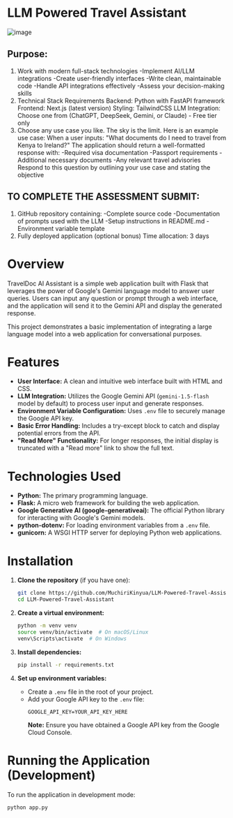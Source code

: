 # LLM Powered Travel Assistant

![image](https://github.com/user-attachments/assets/f7c82d48-47f5-497a-aa56-483022755e6a)

## Purpose: </br>
1. Work with modern full-stack technologies -Implement AI/LLM integrations -Create user-friendly interfaces -Write clean, maintainable code -Handle API integrations effectively -Assess your decision-making skills  </br>
2. Technical Stack Requirements Backend: Python with FastAPI framework Frontend: Next.js (latest version) Styling: TailwindCSS LLM Integration: Choose one from (ChatGPT, DeepSeek, Gemini, or Claude) - Free tier only </br>
3. Choose any use case you like. The sky is the limit. Here is an example use case: When a user inputs: "What documents do I need to travel from Kenya to Ireland?" The application should return a well-formatted response with: -Required visa documentation -Passport requirements -Additional necessary documents -Any relevant travel advisories Respond to this question by outlining your use case and stating the objective

## TO COMPLETE THE ASSESSMENT SUBMIT: </br>
1. GitHub repository containing: -Complete source code -Documentation of prompts used with the LLM -Setup instructions in README.md - Environment variable template </br>
2. Fully deployed application (optional bonus) Time allocation: 3 days

# Overview

TravelDoc AI Assistant is a simple web application built with Flask that leverages the power of Google's Gemini language model to answer user queries. Users can input any question or prompt through a web interface, and the application will send it to the Gemini API and display the generated response.

This project demonstrates a basic implementation of integrating a large language model into a web application for conversational purposes.

# Features

* **User Interface:** A clean and intuitive web interface built with HTML and CSS.
* **LLM Integration:** Utilizes the Google Gemini API (`gemini-1.5-flash` model by default) to process user input and generate responses.
* **Environment Variable Configuration:** Uses `.env` file to securely manage the Google API key.
* **Basic Error Handling:** Includes a try-except block to catch and display potential errors from the API.
* **"Read More" Functionality:** For longer responses, the initial display is truncated with a "Read more" link to show the full text.

# Technologies Used

* **Python:** The primary programming language.
* **Flask:** A micro web framework for building the web application.
* **Google Generative AI (google-generativeai):** The official Python library for interacting with Google's Gemini models.
* **python-dotenv:** For loading environment variables from a `.env` file.
* **gunicorn:** A WSGI HTTP server for deploying Python web applications.

# Installation

1.  **Clone the repository** (if you have one):
    ```bash
    git clone https://github.com/MuchiriKinyua/LLM-Powered-Travel-Assistant
    cd LLM-Powered-Travel-Assistant
    ```

2.  **Create a virtual environment:**
    ```bash
    python -m venv venv
    source venv/bin/activate  # On macOS/Linux
    venv\Scripts\activate  # On Windows
    ```

3.  **Install dependencies:**
    ```bash
    pip install -r requirements.txt
    ```

4.  **Set up environment variables:**
    * Create a `.env` file in the root of your project.
    * Add your Google API key to the `.env` file:
        ```
        GOOGLE_API_KEY=YOUR_API_KEY_HERE
        ```
        **Note:** Ensure you have obtained a Google API key from the Google Cloud Console.

# Running the Application (Development)

To run the application in development mode:

```bash
python app.py

